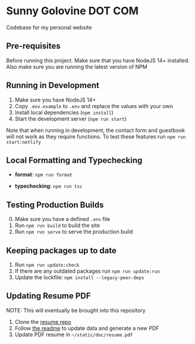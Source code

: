 # Sunny Golovine DOT COM

Codebase for my personal website

## Pre-requisites

Before running this project. Make sure that you have NodeJS 14+ installed. Also make sure you are running the latest version of NPM

## Running in Development

1. Make sure you have NodeJS 14+
2. Copy `.env.example` to `.env` and replace the values with your own
3. Install local dependencies (`npm install`)
4. Start the development server (`npm run start`)

Note that when running in development, the contact form and guestbook will not work as they require functions. To test these features run `npm run start:netlify`

## Local Formatting and Typechecking

- **format**: `npm run format`

- **typechecking**: `npm run tsc`

## Testing Production Builds

0. Make sure you have a defined `.env` file
1. Run `npm run build` to build the site
2. Run `npm run serve` to serve the production build

## Keeping packages up to date

1. Run `npm run update:check`
2. If there are any outdated packages run `npm run update:run`
3. Update the lockfile: `npm install --legacy-peer-deps`

## Updating Resume PDF

NOTE: This will eventually be brought into this repository

1. Clone the [resume repo](https://github.com/sgolovine/resume)
2. Follow [the readme](https://github.com/sgolovine/resume/blob/master/README.md) to update data and generate a new PDF
3. Update PDF resume in `~/static/doc/resume.pdf`
